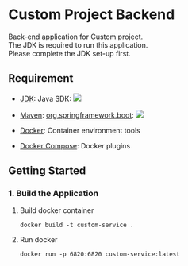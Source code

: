 # Custom Project Backend

Back-end application for Custom project.  
The JDK is required to run this application.  
Please complete the JDK set-up first.

## Requirement
- [JDK](https://openjdk.org/): Java SDK: ![](https://img.shields.io/badge/version-21.0.5-blue)

- [Maven](https://maven.apache.org/): [org.springframework.boot](https://plugins.gradle.org/plugin/org.springframework.boot): ![](https://img.shields.io/badge/version-3.4.0-blue)

- [Docker](https://www.docker.com/): Container environment tools
- [Docker Compose](https://docs.docker.com/compose/): Docker plugins

## Getting Started

### 1. Build the Application
1. Build docker container

   ```shell
   docker build -t custom-service .
   ```
2. Run docker

   ```shell
   docker run -p 6820:6820 custom-service:latest
   ```